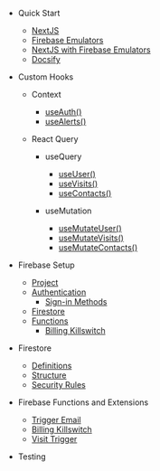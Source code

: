 - Quick Start

  - [NextJS](quick_start.md#nextjs)
  - [Firebase Emulators](quick_start.md#firebase-emulators)
  - [NextJS with Firebase Emulators](quick_start.md#nextjs-with-firebase-emulators)
  - [Docsify](quick_start.md#docsify)

- Custom Hooks

  - Context

    - [useAuth()](custom_hooks.md#useauth)
    - [useAlerts()](custom_hooks.md#usealerts)

  - React Query

    - useQuery

      - [useUser()](custom_hooks.md#useuser)
      - [useVisits()](custom_hooks.md#usevisits)
      - [useContacts()](custom_hooks.md#usecontacts)

    - useMutation

      - [useMutateUser()](custom_hooks.md#usemutateuser)
      - [useMutateVisits()](custom_hooks.md#usemutatevisits)
      - [useMutateContacts()](custom_hooks.md#usemutatecontacts)

- Firebase Setup

  - [Project](firebase_setup.md#step-1-create-a-firebase-project)
  - [Authentication](firebase_setup.md#step-4-enable-authentication)
    - [Sign-in Methods](firebase_setup.md#sign-in-methods)
  - [Firestore](firebase_setup.md#step-5-set-up-firestore)
  - [Functions](firebase_setup.md#step-6-set-up-firebase-functions)
    - [Billing Killswitch](billing_killswitch.md)

- Firestore

  - [Definitions](firestore.md#definitions)
  - [Structure](firestore.md#structure)
  - [Security Rules](firestore.md#firestore-security-rules)

- Firebase Functions and Extensions

  - [Trigger Email](functions.md#trigger-email)
  - [Billing Killswitch](functions.md#billing-killswitch)
  - [Visit Trigger](functions.md#visit-trigger)

- Testing

